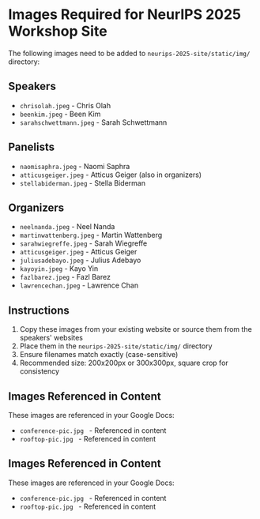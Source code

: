 # Images Required for NeurIPS 2025 Workshop Site

The following images need to be added to `neurips-2025-site/static/img/` directory:

## Speakers
- `chrisolah.jpeg` - Chris Olah
- `beenkim.jpeg` - Been Kim
- `sarahschwettmann.jpeg` - Sarah Schwettmann

## Panelists
- `naomisaphra.jpeg` - Naomi Saphra
- `atticusgeiger.jpeg` - Atticus Geiger (also in organizers)
- `stellabiderman.jpeg` - Stella Biderman

## Organizers
- `neelnanda.jpeg` - Neel Nanda
- `martinwattenberg.jpeg` - Martin Wattenberg
- `sarahwiegreffe.jpeg` - Sarah Wiegreffe
- `atticusgeiger.jpeg` - Atticus Geiger
- `juliusadebayo.jpeg` - Julius Adebayo
- `kayoyin.jpeg` - Kayo Yin
- `fazlbarez.jpeg` - Fazl Barez
- `lawrencechan.jpeg` - Lawrence Chan

## Instructions
1. Copy these images from your existing website or source them from the speakers' websites
2. Place them in the `neurips-2025-site/static/img/` directory
3. Ensure filenames match exactly (case-sensitive)
4. Recommended size: 200x200px or 300x300px, square crop for consistency

## Images Referenced in Content
These images are referenced in your Google Docs:

- `conference-pic.jpg ` - Referenced in content
- `rooftop-pic.jpg ` - Referenced in content


## Images Referenced in Content
These images are referenced in your Google Docs:

- `conference-pic.jpg ` - Referenced in content
- `rooftop-pic.jpg ` - Referenced in content

